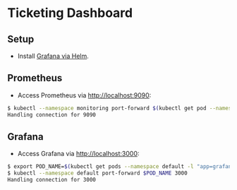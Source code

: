 # Ticketing Dashboard

## Setup

* Install [Grafana via Helm](https://github.com/helm/charts/tree/master/stable/grafana).

## Prometheus

* Access Prometheus via [http://localhost:9090](http://localhost:9090):

```bash
$ kubectl --namespace monitoring port-forward $(kubectl get pod --namespace monitoring -l prometheus=kube-prometheus -l app=prometheus -o template --template "{{(index .items 0).metadata.name}}") 9090:9090
Handling connection for 9090
```

## Grafana

* Access Grafana via [http://localhost:3000](http://localhost:3000):

```bash
$ export POD_NAME=$(kubectl get pods --namespace default -l "app=grafana,release=grafana" -o jsonpath="{.items[0].metadata.name}")
$ kubectl --namespace default port-forward $POD_NAME 3000
Handling connection for 3000
```